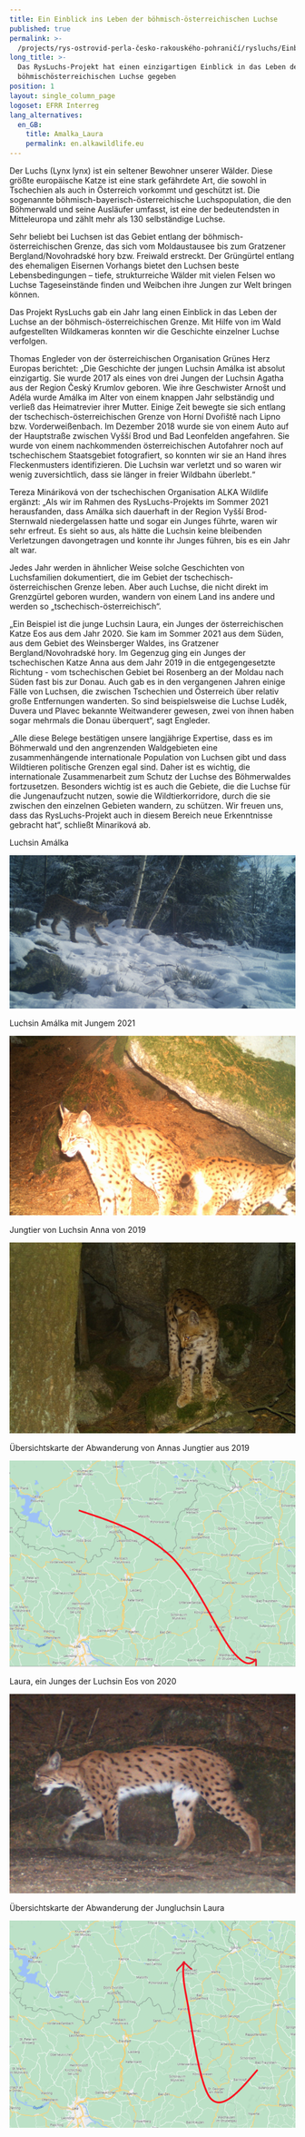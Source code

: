 ```yaml
---
title: Ein Einblick ins Leben der böhmisch-österreichischen Luchse
published: true
permalink: >-
  /projects/rys-ostrovid-perla-česko-rakouského-pohraničí/rysluchs/Einblick_Luchse
long_title: >-
  Das RysLuchs-Projekt hat einen einzigartigen Einblick in das Leben der
  böhmischösterreichischen Luchse gegeben
position: 1
layout: single_column_page
logoset: EFRR Interreg
lang_alternatives:
  en_GB:
    title: Amalka_Laura
    permalink: en.alkawildlife.eu
---
```

Der Luchs (Lynx lynx) ist ein seltener Bewohner unserer Wälder. Diese größte europäische Katze ist eine stark gefährdete Art, die sowohl in Tschechien als auch in Österreich vorkommt und geschützt ist. Die sogenannte böhmisch-bayerisch-österreichische Luchspopulation, die den Böhmerwald und seine Ausläufer umfasst, ist eine der bedeutendsten in Mitteleuropa und zählt mehr als 130 selbständige Luchse. 

Sehr beliebt bei Luchsen ist das Gebiet entlang der böhmisch-österreichischen Grenze, das sich vom Moldaustausee bis zum Gratzener Bergland/Novohradské hory bzw. Freiwald erstreckt. Der Grüngürtel entlang des ehemaligen Eisernen Vorhangs bietet den Luchsen beste Lebensbedingungen – tiefe, strukturreiche Wälder mit vielen Felsen wo Luchse Tageseinstände finden und Weibchen ihre Jungen zur Welt bringen können. 

Das Projekt RysLuchs gab ein Jahr lang einen Einblick in das Leben der Luchse an der böhmisch-österreichischen Grenze. Mit Hilfe von im Wald aufgestellten Wildkameras konnten wir die Geschichte einzelner Luchse verfolgen. 

Thomas Engleder von der österreichischen Organisation Grünes Herz Europas berichtet: „Die Geschichte der jungen Luchsin Amálka ist absolut einzigartig. Sie wurde 2017 als eines von drei Jungen der Luchsin Agatha aus der Region Český Krumlov geboren. Wie ihre Geschwister Arnošt und Adéla wurde Amálka im Alter von einem knappen Jahr selbständig und verließ das Heimatrevier ihrer Mutter. Einige Zeit bewegte sie sich entlang der tschechisch-österreichischen Grenze von Horní Dvořiště nach Lipno bzw. Vorderweißenbach. Im Dezember 2018 wurde sie von einem Auto auf der Hauptstraße zwischen Vyšší Brod und Bad Leonfelden angefahren. Sie wurde von einem nachkommenden österreichischen Autofahrer noch auf tschechischem Staatsgebiet fotografiert, so konnten wir sie an Hand ihres Fleckenmusters identifizieren. Die Luchsin war verletzt und so waren wir wenig zuversichtlich, dass sie länger in freier Wildbahn überlebt.“ 

Tereza Mináriková von der tschechischen Organisation ALKA Wildlife ergänzt: „Als wir im Rahmen des RysLuchs-Projekts im Sommer 2021 herausfanden, dass Amálka sich dauerhaft in der Region Vyšší Brod-Sternwald niedergelassen hatte und sogar ein Junges führte, waren wir sehr erfreut. Es sieht so aus, als hätte die Luchsin keine bleibenden Verletzungen davongetragen und konnte ihr Junges führen, bis es ein Jahr alt war. 

Jedes Jahr werden in ähnlicher Weise solche Geschichten von Luchsfamilien dokumentiert, die im Gebiet der tschechisch-österreichischen Grenze leben. Aber auch Luchse, die nicht direkt im  Grenzgürtel geboren wurden, wandern von einem Land ins andere und werden so „tschechisch-österreichisch“. 

„Ein Beispiel ist die junge Luchsin Laura, ein Junges der österreichischen Katze Eos aus dem Jahr 2020. Sie kam im Sommer 2021 aus dem Süden, aus dem Gebiet des Weinsberger Waldes, ins Gratzener Bergland/Novohradské hory. Im Gegenzug ging ein Junges der tschechischen Katze Anna aus dem Jahr 2019 in die entgegengesetzte Richtung - vom tschechischen Gebiet bei Rosenberg an der Moldau nach Süden fast bis zur Donau. Auch gab es in den vergangenen Jahren einige Fälle von Luchsen, die zwischen Tschechien und Österreich über relativ große Entfernungen wanderten. So sind beispielsweise die Luchse Luděk, Duvera und Plavec bekannte Weitwanderer gewesen, zwei von ihnen haben sogar mehrmals die Donau überquert“, sagt Engleder. 

„Alle diese Belege bestätigen unsere langjährige Expertise, dass es im Böhmerwald und den angrenzenden Waldgebieten eine zusammenhängende internationale Population von Luchsen gibt und dass Wildtieren politische Grenzen egal sind. Daher ist es wichtig, die internationale Zusammenarbeit zum Schutz der Luchse des Böhmerwaldes fortzusetzen. Besonders wichtig ist es auch die Gebiete, die die Luchse für die Jungenaufzucht nutzen, sowie die Wildtierkorridore, durch die sie zwischen den einzelnen Gebieten wandern, zu schützen. Wir freuen uns, dass das RysLuchs-Projekt auch in diesem Bereich neue Erkenntnisse gebracht hat“, schließt Minariková ab. 

Luchsin Amálka

![](/media/lynx_amalka.png)

Luchsin Amálka mit Jungem 2021

![](/media/lynx_amalka-_a_kote.png)

Jungtier von Luchsin Anna von 2019

![](/media/anna_620.jpg)

Übersichtskarte der Abwanderung von Annas Jungtier aus 2019

![](/media/lynx_anna_juv_19_map.png)

Laura, ein Junges der Luchsin Eos von 2020

![](/media/lynx_laura.png)

Übersichtskarte der Abwanderung der Jungluchsin Laura

![](/media/lynx_laura_map.png)

